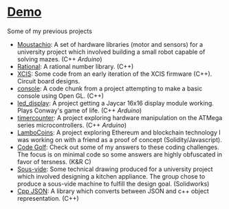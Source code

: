 # [Demo](https://git.io/JY5Wy)
Some of my previous projects

- [Moustachio](Moustachio/README.md): A set of hardware libraries (motor and sensors) for a university project which involved building a small robot capable of solving mazes. (C++ *Arduino*)
- [Rational](Rational/README.md): A rational number library. (C++)
- [XCIS](XCIS/README.md): Some code from an early iteration of the XCIS firmware (C++). Circuit board designs.
- [console](console/README.md): A code chunk from a project attempting to make a basic console using Open GL. (C++)
- [led_display](led_display/README.md): A project getting a Jaycar 16x16 display module working. Plays Conway's game of life. (C++ *Arduino*)
- [timercounter](timercounter/README.md): A project exploring hardware manipulation on the ATMega series microcontrollers. (C++ *Arduino*)
- [LamboCoins](https://github.com/AhemOne/LamboCoins): A project exploring Ethereum and blockchain technology I was working on with a friend as a proof of concept (Solidity/Javascript).
- [Code Golf](https://codegolf.stackexchange.com/users/64644/ahemone?tab=answers): Check out some of my answers to these coding challenges. The focus is on minimal code so some answers are highly obfuscated in favor of tersness. (K&R C)
- [Sous-vide](sousvide/README.md): Some technical drawing produced for a university project which involved designing a kitchen appliance. The group chose to produce a sous-vide machine to fulfill the design goal. (Solidworks)
- [Cpp JSON](cpp_JSON/README.md): A library which converts between JSON and c++ object representation. (C++)


